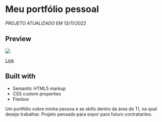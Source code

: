 # Meu portfólio pessoal
_PROJETO ATUALIZADO EM 13/11/2022_

## Preview
![](images/screenshot.jpg)

[Link](https://pamesss.github.io/my-portfolio/)

## Built with

- Semantic HTML5 markup
- CSS custom properties
- Flexbox


Um portfólio sobre minha pessoa e as skills dentro da área de TI, na qual desejo trabalhar. Projeto pensado para expor para futuro contratantes.
